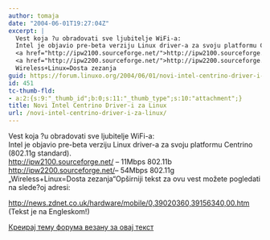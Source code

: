 ```yaml
---
author: tomaja
date: "2004-06-01T19:27:04Z"
excerpt: |
  Vest koja ?u obradovati sve ljubitelje WiFi-a:
  Intel je objavio pre-beta verziju Linux driver-a za svoju platformu Centrino (802.11g standard).
  <a href="http://ipw2100.sourceforge.net/">http://ipw2100.sourceforge.net/</a> - 11Mbps 802.11b
  <a href="http://ipw2200.sourceforge.net/">http://ipw2200.sourceforge.net/</a>- 54Mbps 802.11g
  Wireless+Linux=Dosta zezanja
guid: https://forum.linuxo.org/2004/06/01/novi-intel-centrino-driver-i-za-linux/
id: 451
tc-thumb-fld:
- a:2:{s:9:"_thumb_id";b:0;s:11:"_thumb_type";s:10:"attachment";}
title: Novi Intel Centrino Driver-i za Linux
url: /novi-intel-centrino-driver-i-za-linux/
---
```

Vest koja ?u obradovati sve ljubitelje WiFi-a:  
Intel je objavio pre-beta verziju Linux driver-a za svoju platformu Centrino (802.11g standard).  
<http://ipw2100.sourceforge.net/> &#8211; 11Mbps 802.11b  
<http://ipw2200.sourceforge.net/>&#8211; 54Mbps 802.11g  
&#8222;Wireless+Linux=Dosta zezanja&#8220;<!--break-->Opširniji tekst za ovu vest možete pogledati na slede?oj adresi:

<http://news.zdnet.co.uk/hardware/mobile/0,39020360,39156340,00.htm>  
(Tekst je na Engleskom!)

[Креирај тему форума везану за овај текст](https://linuxo.org/nova-tema-na-forumu/?se_pid=451)